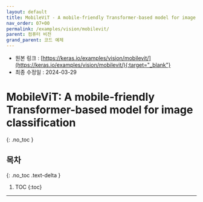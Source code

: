 ```yaml
---
layout: default
title: MobileViT - A mobile-friendly Transformer-based model for image classification
nav_order: 07+00
permalink: /examples/vision/mobilevit/
parent: 컴퓨터 비전
grand_parent: 코드 예제
---
```


* 원본 링크 : [https://keras.io/examples/vision/mobilevit/](https://keras.io/examples/vision/mobilevit/){:target="_blank"}
* 최종 수정일 : 2024-03-29

# MobileViT: A mobile-friendly Transformer-based model for image classification
{: .no_toc }

## 목차
{: .no_toc .text-delta }

1. TOC
{:toc}

---
